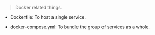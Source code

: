 > Docker related things.

- Dockerfile: To host a single service.

- docker-compose.yml: To bundle the group of services as a whole.
